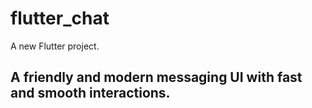 # flutter_chat

A new Flutter project.

## A friendly and modern messaging UI with fast and smooth interactions.
